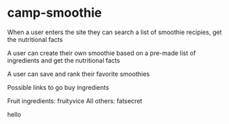 # camp-smoothie

When a user enters the site they can search a list of smoothie recipies, get the nutritional facts

A user can create their own smoothie based on a pre-made list of ingredients and get the nutritional facts

A user can save and rank their favorite smoothies

Possible links to go buy ingredients


Fruit ingredients: fruityvice
All others: fatsecret

hello